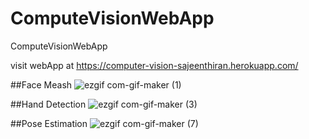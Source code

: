 # ComputeVisionWebApp
ComputeVisionWebApp

visit webApp at https://computer-vision-sajeenthiran.herokuapp.com/



##Face Meash
![ezgif com-gif-maker (1)](https://user-images.githubusercontent.com/77486691/183256161-ba1cd353-0389-4c53-9c06-a9e3e4cc187e.gif)

##Hand Detection
![ezgif com-gif-maker (3)](https://user-images.githubusercontent.com/77486691/183256302-a23c9827-611e-4174-88cb-dc6a3f208c85.gif)

##Pose Estimation
![ezgif com-gif-maker (7)](https://user-images.githubusercontent.com/77486691/183256724-4fbafefd-02a3-4384-b090-6a500d23d8b3.gif)
